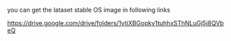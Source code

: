 you can get the lataset stable OS image in following links

https://drive.google.com/drive/folders/1ytiXBGopky1tuhhxSThNLuGj5j8QVbeQ
